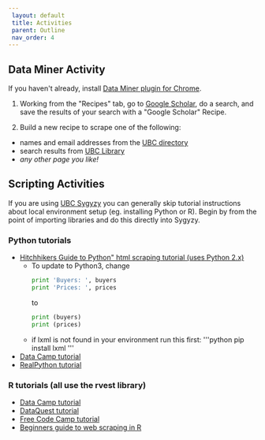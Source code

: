 ```yaml
---
 layout: default
 title: Activities
 parent: Outline
 nav_order: 4
---
```


## Data Miner Activity

If you haven't already, install <a href="https://chrome.google.com/webstore/detail/data-scraper-easy-web-scr/nndknepjnldbdbepjfgmncbggmopgden">Data Miner plugin for Chrome</a>.

1. Working from the "Recipes" tab, go to [Google Scholar](https://scholar.google.com), do a search, and save the results of your search with a "Google Scholar" Recipe.

2. Build a new recipe to scrape one of the following:
- names and email addresses from the [UBC directory](https://directory.ubc.ca/index.cfm)
- search results from [UBC Library](https://library.ubc.ca)
- *any other page you like!*

## Scripting Activities

If you are using [UBC Sygyzy](https://ubc.syzygy.ca/) you can generally skip tutorial instructions about local environment setup (eg. installing Python or R). Begin by from the point of importing libraries and do this directly into Sygyzy.

### Python tutorials
* [Hitchhikers Guide to Python" html scraping tutorial (uses Python 2.x)](https://docs.python-guide.org/scenarios/scrape/)
  * To update to Python3, change
    ```python
    print 'Buyers: ', buyers
    print 'Prices: ', prices
    ```
    to
    ```python
    print (buyers)
    print (prices)
    ```
  * if lxml is not found in your environment run this first:
  '''python
  pip install lxml
  '''
* [Data Camp tutorial](https://www.datacamp.com/community/tutorials/web-scraping-using-python)
* [RealPython tutorial](https://realpython.com/python-web-scraping-practical-introduction/)

### R tutorials (all use the rvest library)
* [Data Camp tutorial](https://www.datacamp.com/community/tutorials/r-web-scraping-rvest)
* [DataQuest tutorial](https://www.dataquest.io/blog/web-scraping-in-r-rvest/)
* [Free Code Camp tutorial](https://www.freecodecamp.org/news/an-introduction-to-web-scraping-using-r-40284110c848/)
* [Beginners guide to web scraping in R](https://www.analyticsvidhya.com/blog/2017/03/beginners-guide-on-web-scraping-in-r-using-rvest-with-hands-on-knowledge/)
